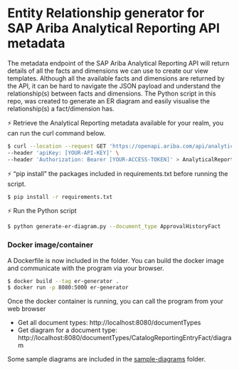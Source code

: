 # Entity Relationship generator for SAP Ariba Analytical Reporting API metadata

The metadata endpoint of the SAP Ariba Analytical Reporting API will return details of all the facts and dimensions we can use to create our view templates. Although all the available facts and dimensions are returned by the API, it can be hard to navigate the JSON payload and understand the relationship(s) between facts and dimensions. The Python script in this repo, was created to generate an ER diagram and easily visualise the relationship(s) a fact/dimension has.

⚡ Retrieve the Analytical Reporting metadata available for your realm, you can run the curl command below.

```bash
$ curl --location --request GET 'https://openapi.ariba.com/api/analytics-reporting-view/v1/prod/metadata?realm=[YOUR-REALM-T]&product=analytics&includePrimaryKeys=true' \
--header 'apiKey: [YOUR-API-KEY]' \
--header 'Authorization: Bearer [YOUR-ACCESS-TOKEN]' > AnalyticalReportingMetadata.json
```

⚡ “pip install” the packages included in requirements.txt before running the script.

```bash
$ pip install -r requirements.txt
```

⚡ Run the Python script

```bash
$ python generate-er-diagram.py --document_type ApprovalHistoryFact
```

### Docker image/container

A Dockerfile is now included in the folder. You can build the docker image and communicate with the program via your browser.

```bash
$ docker build --tag er-generator .
$ docker run -p 8080:5000 er-generator
```

Once the docker container is running, you can call the program from your web browser
- Get all document types: http://localhost:8080/documentTypes
- Get diagram for a document type: http://localhost:8080/documentTypes/CatalogReportingEntryFact/diagram

Some sample diagrams are included in the [sample-diagrams](./sample-diagrams) folder.
